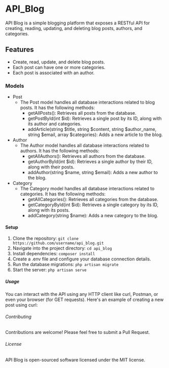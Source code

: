 # API_Blog

API Blog is a simple blogging platform that exposes a RESTful API for creating, reading, updating, and deleting blog posts, authors, and categories.

## Features
- Create, read, update, and delete blog posts.
- Each post can have one or more categories.
- Each post is associated with an author.

### Models
- Post
  - The Post model handles all database interactions related to blog posts. It has the following methods:
    - getAllPosts(): Retrieves all posts from the database.
    - getPostById(int $id): Retrieves a single post by its ID, along with its author and categories.
    - addArticle(string $title, string $content, string $author_name, string $email, array $categories): Adds a new article to the blog.
- Author
  - The Author model handles all database interactions related to authors. It has the following methods:
    - getAllAuthors(): Retrieves all authors from the database.
    - getAuthorById(int $id): Retrieves a single author by their ID, along with their posts.
    - addAuthor(string $name, string $email): Adds a new author to the blog.
- Category
  - The Category model handles all database interactions related to categories. It has the following methods:
    - getAllCategories(): Retrieves all categories from the database.
    - getCategoryById(int $id): Retrieves a single category by its ID, along with its posts.
    - addCategory(string $name): Adds a new category to the blog.

#### Setup
1. Clone the repository: `git clone https://github.com/username/api_blog.git`
2. Navigate into the project directory: `cd api_blog`
3. Install dependencies: `composer install`
4. Create a .env file and configure your database connection details.
5. Run the database migrations: `php artisan migrate`
6. Start the server: `php artisan serve`

##### Usage
You can interact with the API using any HTTP client like curl, Postman, or even your browser (for GET requests). Here's an example of creating a new post using curl:

###### Contributing
Contributions are welcome! Please feel free to submit a Pull Request.

###### License
API Blog is open-sourced software licensed under the MIT license.